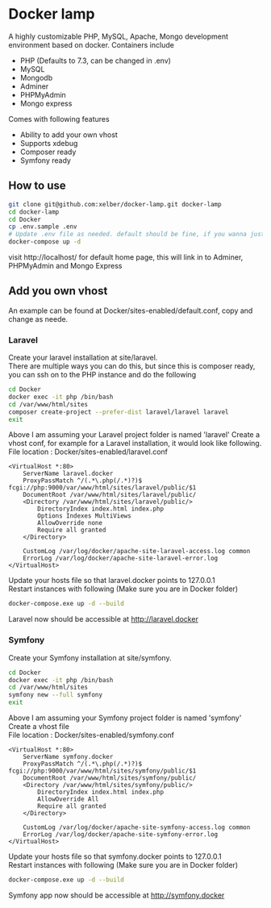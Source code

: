 # Docker lamp
A highly customizable PHP, MySQL, Apache, Mongo development environment based on docker.
Containers include
- PHP (Defaults to 7.3, can be changed in .env)
- MySQL
- Mongodb
- Adminer
- PHPMyAdmin
- Mongo express

Comes with following features
- Ability to add your own vhost
- Supports xdebug  
- Composer ready
- Symfony ready

## How to use
```Bash
git clone git@github.com:xelber/docker-lamp.git docker-lamp
cd docker-lamp
cd Docker
cp .env.sample .env
# Update .env file as needed. default should be fine, if you wanna just test it out first
docker-compose up -d
```
visit http://localhost/ for default home page, this will link in to Adminer, PHPMyAdmin and Mongo Express  

## Add you own vhost
An example can be found at Docker/sites-enabled/default.conf, copy and change as neede.

### Laravel
Create your laravel installation at site/laravel.  
There are multiple ways you can do this, but since this is composer ready, you can ssh on to the PHP instance and do the following
```Bash
cd Docker
docker exec -it php /bin/bash
cd /var/www/html/sites
composer create-project --prefer-dist laravel/laravel laravel
exit
```
Above I am assuming your Laravel project folder is named 'laravel'
Create a vhost conf, for example for a Laravel installation, it would look like following.  
File location : Docker/sites-enabled/laravel.conf
```
<VirtualHost *:80>
    ServerName laravel.docker
    ProxyPassMatch ^/(.*\.php(/.*)?)$ fcgi://php:9000/var/www/html/sites/laravel/public/$1
    DocumentRoot /var/www/html/sites/laravel/public/
    <Directory /var/www/html/sites/laravel/public/>
        DirectoryIndex index.html index.php
        Options Indexes MultiViews
        AllowOverride none
        Require all granted
    </Directory>

    CustomLog /var/log/docker/apache-site-laravel-access.log common
    ErrorLog /var/log/docker/apache-site-laravel-error.log
</VirtualHost>
```
Update your hosts file so that laravel.docker points to 127.0.0.1  
Restart instances with following (Make sure you are in Docker folder)  
```Bash
docker-compose.exe up -d --build
```
Laravel now should be accessible at http://laravel.docker

### Symfony
Create your Symfony installation at site/symfony. 
```Bash
cd Docker
docker exec -it php /bin/bash
cd /var/www/html/sites
symfony new --full symfony
exit
```
Above I am assuming your Symfony project folder is named 'symfony'  
Create a vhost file    
File location : Docker/sites-enabled/symfony.conf
```
<VirtualHost *:80>
    ServerName symfony.docker
    ProxyPassMatch ^/(.*\.php(/.*)?)$ fcgi://php:9000/var/www/html/sites/symfony/public/$1
    DocumentRoot /var/www/html/sites/symfony/public/
    <Directory /var/www/html/sites/symfony/public/>
        DirectoryIndex index.html index.php
        AllowOverride All
        Require all granted
    </Directory>

    CustomLog /var/log/docker/apache-site-symfony-access.log common
    ErrorLog /var/log/docker/apache-site-symfony-error.log
</VirtualHost>
```
Update your hosts file so that symfony.docker points to 127.0.0.1  
Restart instances with following (Make sure you are in Docker folder)  
```Bash
docker-compose.exe up -d --build
```
Symfony app now should be accessible at http://symfony.docker
